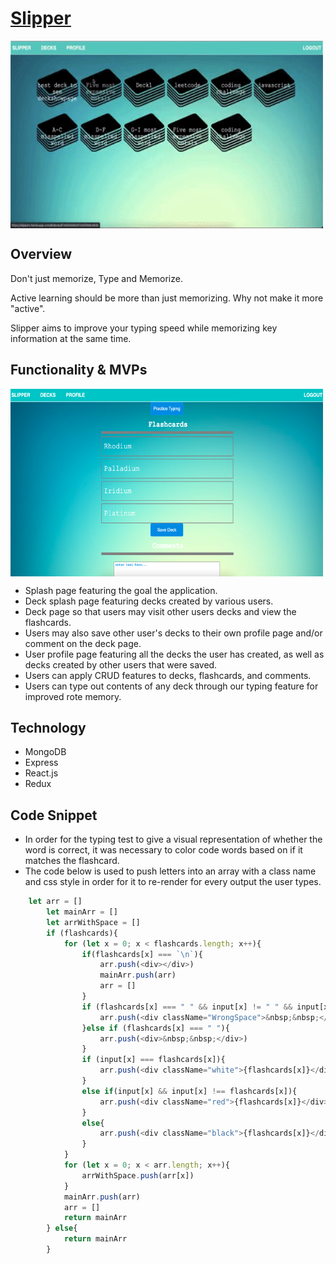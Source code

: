 # [Slipper](https://slippers.herokuapp.com/)

<img align="center" width="500" height="300" src="https://github.com/ccy1563/Flashcard-Wars/blob/main/slipper.gif">

## Overview
Don't just memorize, Type and Memorize.

Active learning should be more than just memorizing. Why not make it more "active". 

Slipper aims to improve your typing speed while memorizing key information at the same time.

## Functionality & MVPs
<img align="center" width="500" height="300" src="https://github.com/ccy1563/Flashcard-Wars/blob/main/flashcard_show.jpg">

* Splash page featuring the goal the application.
* Deck splash page featuring decks created by various users.
* Deck page so that users may visit other users decks and view the flashcards. 
* Users may also save other user's decks to their own profile page and/or comment on the deck page.
* User profile page featuring all the decks the user has created, as well as decks created by other users that were saved.
* Users can apply CRUD features to decks, flashcards, and comments.
* Users can type out contents of any deck through our typing feature for improved rote memory.

## Technology
* MongoDB
* Express
* React.js
* Redux

## Code Snippet
* In order for the typing test to give a visual representation of whether the word is correct, it was necessary to color code words based on if it matches the flashcard.
* The code below is used to push letters into an array with a class name and css style in order for it to re-render for every output the user types.

```Javascript
    let arr = []
        let mainArr = []
        let arrWithSpace = []
        if (flashcards){
            for (let x = 0; x < flashcards.length; x++){
                if(flashcards[x] === `\n`){
                    arr.push(<div></div>)                    
                    mainArr.push(arr)
                    arr = []
                }
                if (flashcards[x] === " " && input[x] != " " && input[x] != undefined){
                    arr.push(<div className="WrongSpace">&nbsp;&nbsp;</div>)
                }else if (flashcards[x] === " "){
                    arr.push(<div>&nbsp;&nbsp;</div>)
                }
                if (input[x] === flashcards[x]){
                    arr.push(<div className="white">{flashcards[x]}</div>)                
                }            
                else if(input[x] && input[x] !== flashcards[x]){
                    arr.push(<div className="red">{flashcards[x]}</div>)    
                }            
                else{
                    arr.push(<div className="black">{flashcards[x]}</div>)
                }
            }
            for (let x = 0; x < arr.length; x++){
                arrWithSpace.push(arr[x])
            }
            mainArr.push(arr)
            arr = []
            return mainArr
        } else{
            return mainArr
        }
```